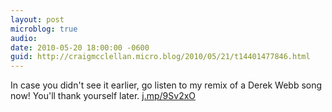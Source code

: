 ```yaml
---
layout: post
microblog: true
audio: 
date: 2010-05-20 18:00:00 -0600
guid: http://craigmcclellan.micro.blog/2010/05/21/t14401477846.html
---
```

In case you didn't see it earlier, go listen to my remix of a Derek Webb song now! You'll thank yourself later. 
[j.mp/9Sv2xO](http://j.mp/9Sv2xO)
